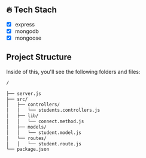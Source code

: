 ## 🔥 Tech Stach

- [x] express
- [x] mongodb
- [x] mongoose

## Project Structure

Inside of this, you'll see the following folders and files:

```bash
/

├── server.js
├── src/
│   ├── controllers/
│   │   └── students.controllers.js
│   ├── lib/
│   │   └── connect.method.js
│   ├── models/
│   │   └── student.model.js
│   └── routes/
│   │   └── student.route.js
└── package.json